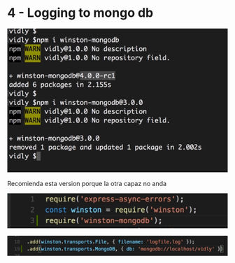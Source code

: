 # 4 - Logging to mongo db

![](../../../.gitbook/assets/imagen%20%28693%29.png)

Recomienda esta version porque la otra capaz no anda

![](../../../.gitbook/assets/imagen%20%28689%29.png)

![](../../../.gitbook/assets/imagen%20%28703%29.png)

